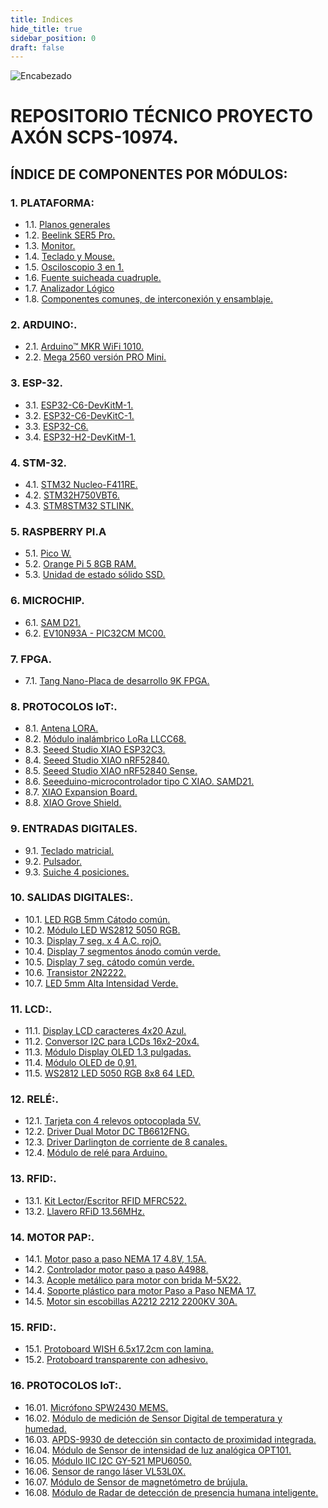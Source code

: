 ```yaml
---
title: Indices
hide_title: true
sidebar_position: 0
draft: false
---
```



![Encabezado](https://firebasestorage.googleapis.com/v0/b/modulo-b3e1a.appspot.com/o/General%2Fimagenes%2Flogo%20sena%202.png?alt=media&token=f8400ade-f50e-4175-8ff1-d69a8bc9a180&_gl=1*16uk2ow*_ga*MTE3MTQwMjUxOS4xNjk2MjYzMDI3*_ga_CW55HF8NVT*MTY5ODk3NTI5MS41LjEuMTY5ODk3NTgyNy42MC4wLjA.)

# **REPOSITORIO TÉCNICO PROYECTO AXÓN SCPS-10974.**
## ÍNDICE DE COMPONENTES POR MÓDULOS:

### 1. PLATAFORMA:

- 1.1. [Planos generales](../Datasheets/Planos)
- 1.2. [Beelink SER5 Pro.](../Datasheets/Micro_PC)
- 1.3. [Monitor.](../Datasheets/Monitor)
- 1.4. [Teclado y Mouse.](../Datasheets/Teclado_Mouse)
- 1.5. [Osciloscopio 3 en 1.](../Datasheets/Osciloscopio)
- 1.6. [Fuente suicheada cuadruple.](../Datasheets/Fuente)
- 1.7. [Analizador Lógico](../Datasheets/Analizador)
- 1.8. [Componentes comunes, de interconexión y ensamblaje.](../Datasheets/comunes)

### 2. ARDUINO:.
- 2.1. [Arduino™ MKR WiFi 1010.](../Datasheets/MKR_WIFI_1010)
- 2.2. [Mega 2560 versión PRO Mini.](../Datasheets/Mega_2560)

### 3. ESP-32.
- 3.1. [ESP32-C6-DevKitM-1.](../Datasheets/C6-DevKitM-1)
- 3.2. [ESP32-C6-DevKitC-1.](../Datasheets/C6-DevKitC-1)
- 3.3. [ESP32-C6.](../Datasheets/C6)
- 3.4. [ESP32-H2-DevKitM-1.](../Datasheets/H2-DevKitM-1)

### 4. STM-32.
- 4.1. [STM32 Nucleo-F411RE.](../Datasheets/Nucleo-F411RE) 
- 4.2. [STM32H750VBT6.](../Datasheets/STM32H750VBT6)
- 4.3. [STM8STM32 STLINK.](../Datasheets/STM8STM32)

### 5. RASPBERRY PI.A
- 5.1. [Pico W.](../Datasheets/Pico) 
- 5.2. [Orange Pi 5 8GB RAM.](../Datasheets/Orange)
- 5.3. [Unidad de estado sólido SSD.](../Datasheets/SSD)

### 6. MICROCHIP.
- 6.1. [SAM D21.](../Datasheets/SAM_D21)
- 6.2. [EV10N93A - PIC32CM MC00.](../Datasheets/EV10N93A) 

### 7. FPGA.
- 7.1. [Tang Nano-Placa de desarrollo 9K FPGA.](../Datasheets/Tang_Nano)

### 8. PROTOCOLOS IoT:.
- 8.1. [Antena LORA.](../Datasheets/Antena)
- 8.2. [Módulo inalámbrico LoRa LLCC68.](../Datasheets/LLCC68)
- 8.3. [Seeed Studio XIAO ESP32C3.](../Datasheets/ESP32C3)
- 8.4. [Seeed Studio XIAO nRF52840.](../Datasheets/nRF52840)
- 8.5. [Seeed Studio XIAO nRF52840 Sense.](../Datasheets/Sense)
- 8.6. [Seeeduino-microcontrolador tipo C XIAO. SAMD21.](../Datasheets/XIAO)
- 8.7. [XIAO Expansion Board.](../Datasheets/IAO_expansion_Board)
- 8.8. [XIAO Grove Shield.](../Datasheets/XIAO_Grove_Shield)

### 9. ENTRADAS DIGITALES.
- 9.1. [Teclado matricial.](../Datasheets/Teclado_Matricial)
- 9.2. [Pulsador.](../Datasheets/Pulsador)
- 9.3. [Suiche 4 posiciones.](../Datasheets/Suiche_4_Pos)

### 10. SALIDAS DIGITALES:.
- 10.1. [LED RGB 5mm Cátodo común.](../Datasheets/LED_RGB)
- 10.2. [Módulo LED WS2812 5050 RGB.](../Datasheets/WS2812)
- 10.3. [Display 7 seg. x 4 A.C. rojO.](../Datasheets/Display7-4AC)
- 10.4. [Display 7 segmentos ánodo común verde.](../Datasheets/DisplayAC)
- 10.5. [Display 7 seg. cátodo común verde.](../Datasheets/DisplayCC)
- 10.6. [Transistor 2N2222.](../Datasheets/2N2222)
- 10.7. [LED 5mm Alta Intensidad Verde.](../Datasheets/LED_HI)

### 11. LCD:.
- 11.1. [Display LCD caracteres 4x20 Azul.](../Datasheets/LCD4x20Azul) 
- 11.2. [Conversor I2C para LCDs 16x2-20x4.](../Datasheets/I2C-LCD)
- 11.3. [Módulo Display OLED 1.3 pulgadas.](../Datasheets/OLED1-3In)
- 11.4. [Módulo OLED de 0,91.](../Datasheets/OLED0-91In)
- 11.5. [WS2812 LED 5050 RGB 8x8 64 LED.](../Datasheets/WS2812)

### 12. RELÉ:.
- 12.1. [Tarjeta con 4 relevos optocoplada 5V.](../Datasheets/4RELOPT)
- 12.2. [Driver Dual Motor DC TB6612FNG.](../Datasheets/TB6612FNG)
- 12.3. [Driver Darlington de corriente de 8 canales.](../Datasheets/DriverDRL8Canales)
- 12.4. [Módulo de relé para Arduino.](../Datasheets/REL_Arduino)

### 13. RFID:.
- 13.1. [Kit Lector/Escritor RFID MFRC522.](../Datasheets/MFRC522)
- 13.2. [Llavero RFiD 13.56MHz.](../Datasheets/RFiD)

### 14. MOTOR PAP:.
- 14.1. [Motor paso a paso NEMA 17 4.8V, 1.5A.](../Datasheets/Nema)
- 14.2. [Controlador motor paso a paso A4988.](../Datasheets/A4988)
- 14.3. [Acople metálico para motor con brida M-5X22.](https://firebasestorage.googleapis.com/v0/b/modulo-b3e1a.appspot.com/o/General%2Fimagenes%2Facople%20metalico%20para%20motor%20con%20brida.png?alt=media&token=b582ac25-0bb7-48d0-87e4-ae551bd36b68&_gl=1*gif03p*_ga*MTE3MTQwMjUxOS4xNjk2MjYzMDI3*_ga_CW55HF8NVT*MTY5ODk1OTI0NC40LjEuMTY5ODk2MDc4MS41NS4wLjA.)
- 14.4. [Soporte plástico para motor Paso a Paso NEMA 17.](https://firebasestorage.googleapis.com/v0/b/modulo-b3e1a.appspot.com/o/General%2Fimagenes%2FBRACKET-NEMA17-P.jpg?alt=media&token=77589d86-d9ec-44ac-a922-a173898e04ec&_gl=1*19u8ovo*_ga*MTE3MTQwMjUxOS4xNjk2MjYzMDI3*_ga_CW55HF8NVT*MTY5ODk1OTI0NC40LjEuMTY5ODk2MDg5Ni41NS4wLjA.)
- 14.5. [Motor sin escobillas A2212 2212 2200KV 30A.](../Datasheets/A2212)

### 15. RFID:.
- 15.1. [Protoboard WISH 6.5x17.2cm con lamina.](../Datasheets/ProtoWISH)
- 15.2. [Protoboard transparente con adhesivo.](../Datasheets/Protransp)

### 16. PROTOCOLOS IoT:.
- 16.01. [Micrófono SPW2430 MEMS.](../Datasheets/PW2)
- 16.02. [Módulo de medición de Sensor Digital de temperatura y humedad.](../Datasheets/SDTH)
- 16.03. [APDS-9930 de detección sin contacto de proximidad integrada.](../Datasheets/APDS-9930)
- 16.04. [Módulo de Sensor de intensidad de luz analógica OPT101.](../Datasheets/OPT101)
- 16.05. [Módulo IIC I2C GY-521 MPU6050.](../Datasheets/MPU6050)
- 16.06. [Sensor de rango láser VL53L0X.](../Datasheets/L53L0X)
- 16.07. [Módulo de Sensor de magnetómetro de brújula.](../Datasheets/MSMB)
- 16.08. [Módulo de Radar de detección de presencia humana inteligente.](../Datasheets/MRDPHI)
<!-- - 16.09. [Sensor de Color RGB TCS34725.](../Datasheets/TCS34725)
- 16.10. [Módulo de Sensor de reconocimiento de gestos PAJ7620U2.](../Datasheets/PAJ7620U2)
- 16.11. [SVEML7700 Módulo de sensor de luz ambiental.](../Datasheets/SVEML7700)
- 16.12. [Módulo de rango ultrasónico integrado, control de vuelo.](../Datasheets/MRUICV)
- 16.13. [Sensor Digital de temperatura y humedad DHT21.](../Datasheets/DHT21)
- 16.14. [Módulo Codificador rotativo EC11 de 360 grados.](../Datasheets/EC11)
- 16.15. [Interruptor de 16 canales TTP224.](../Datasheets/TTP224)
- 16.16. [Módulo de Joystick XY de doble eje para Arduino.](../Datasheets/Joystick)
- 16.17. [Sensor ultrasónico SR04 HC-SR04.](../Datasheets/HC-SR04)
- 16.18. [Módulo de Sensor de frecuencia cardíaca, clic MAX30102.](../Datasheets/MAX30102)
- 16.19. [Módulo de micrófono Digital MEMS MP34DT01 PDM.](../Datasheets/MP34DT01)
- 16.20. [SINA231 IIC I2C interfaz bidireccional.](../Datasheets/SINA231)
- 16.21. [Mini Módulo de pantalla LED de tráfico para Arduino.](../Datasheets/MMPLTA)
- 16.22. [Tarjeta de expansión de almacenamiento Micro SD, tarjeta TF.](../Datasheets/TEAMSD)
- 16.23. [Módulo de memoria de reloj en tiempo Real para Arduino.](../Datasheets/MMRTR)
- 16.24. [Módulo de sensores Hall 3144E.](../Datasheets/3144E)
- 16.25. [Módulo de precisión ADS1115 ADS1015 I2C de 16 bits.](../Datasheets/ADS1115-ADS1015-I2C)
- 16.26. [Módulo de pantalla TFT LCD de 1,28 pulgadas.](../Datasheets/TFTLCD1,28)
- 16.27. [Pantalla IPS de 0,96/1,14 pulgadas, 3,3 V.](../Datasheets/IPS0,96)
- 16.28. [Placa de módulo LED TM1637.](../Datasheets/TM1637)
- 16.29. [Módulo de conversión de nivel lógico Digital.](../Datasheets/MCNLD)
- 16.30. [Convertidor de nivel lógico IIC I2C de 2/4/8 canales.](../Datasheets/IIC-I2C)
- 16.31. [Módulo de Sensor de velocidad infrarrojo IR.](../Datasheets/MSVI)
- 16.32. [Módulo convertidor de puerto serie MAX3232.](../Datasheets/MAX3232)
- 16.33. [Módulo MAX6675 + Sensor Termopar Tipo K.](../Datasheets/MAX6675)
- 16.34. [Módulo de pantalla LED Digital TM1637 de 4 Bits.](../Datasheets/pantTM1637)
- 16.35. [Módulo de reproducción de sonido de voz Arduino.](../Datasheets/MRSVA)
- 16.36. [Pantalla IPS TFT a todo Color, 1,3 pulgadas, 3,3.](../Datasheets/IPS-TFT1,3)
- 16.37. [Mini Motor de engranaje de Metal N20.](../Datasheets/N20)

### 17. PWM ANALÓGICO.
- 17.1. [LM324.](../Datasheets/LM324)
- 17.2. [Puente rectificador 1,5 A.](../Datasheets/PUENTER)
- 17.3. [Transistor 2N2222.](../Datasheets/2N2222)

### 18. PWM ANALÓGICO.
- 18.1. [Optoacoplador MOC3010.](../Datasheets/MOC3010)
- 18.2. [SCR TYN612.](../Datasheets/TYN612)

### 19. DRIVER TRANSISTOR BJT.
- 19.1. [Optoacoplador PC817.](../Datasheets/PC817)
- 19.2. [Transistor TIP 41C.](../Datasheets/TIP41C)

### 20. DRIVER TRANSISTOR MOSFET.
- 20.1. [Optoacoplador PC817.](../Datasheets/PC817)
- 20.2. [Transistor IRF 840.](../Datasheets/IRF840)

### 21. DRIVER TRANSISTOR IGBT.
- 21.1. [Optoacoplador HCPL3120.](../Datasheets/HCPL3120)
- 21.2. [Transistor GT50JR22.](../Datasheets/GT50JR22)  -->